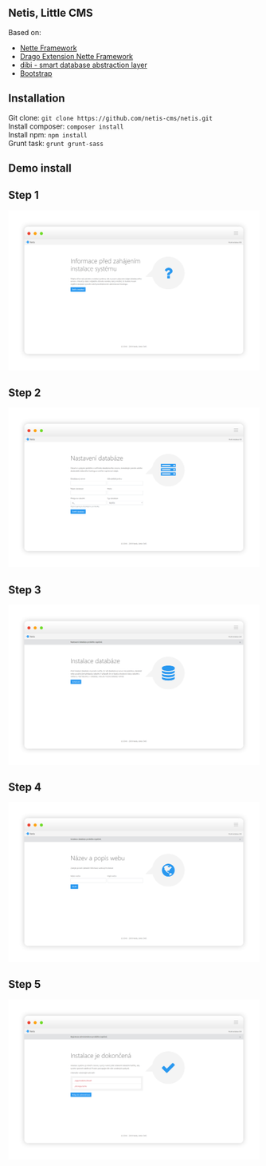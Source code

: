 ## Netis, Little CMS

Based on:
- [Nette Framework](https://github.com/nette/nette)
- [Drago Extension Nette Framework](https://github.com/drago-ex)
- [dibi - smart database abstraction layer](https://github.com/dg/dibi)
- [Bootstrap](https://github.com/twbs/bootstrap)

## Installation

Git clone:   ```git clone https://github.com/netis-cms/netis.git```  
Install composer: ```composer install```  
Install npm: ```npm install```  
Grunt task: ```grunt grunt-sass```

## Demo install

## Step 1

![Screenshot](https://raw.githubusercontent.com/netis-cms/netis/master/assets/steps/step1.png)

## Step 2

![Screenshot](https://raw.githubusercontent.com/netis-cms/netis/master/assets/steps/step2.png)

## Step 3

![Screenshot](https://raw.githubusercontent.com/netis-cms/netis/master/assets/steps/step3.png)

## Step 4

![Screenshot](https://raw.githubusercontent.com/netis-cms/netis/master/assets/steps/step4.png)

## Step 5

![Screenshot](https://raw.githubusercontent.com/netis-cms/netis/master/assets/steps/step5.png)
